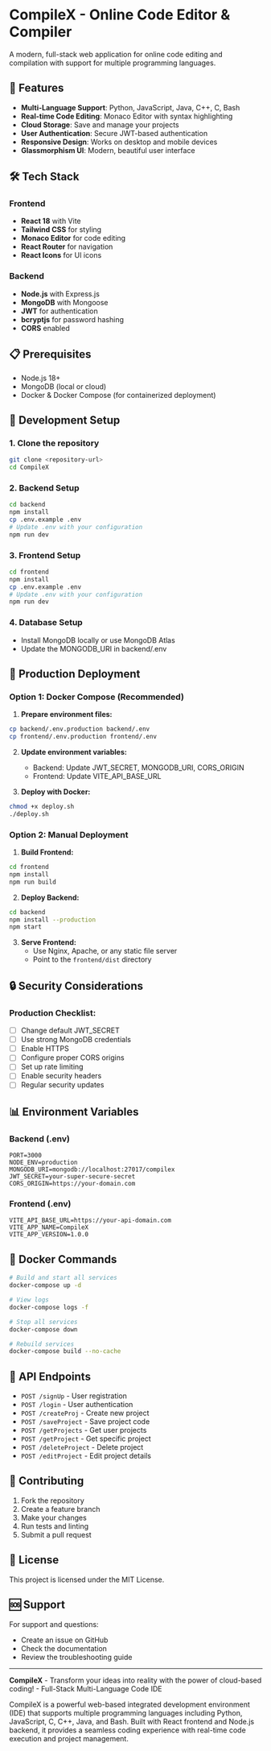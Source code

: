# CompileX - Online Code Editor & Compiler

A modern, full-stack web application for online code editing and compilation with support for multiple programming languages.

## 🚀 Features

- **Multi-Language Support**: Python, JavaScript, Java, C++, C, Bash
- **Real-time Code Editing**: Monaco Editor with syntax highlighting
- **Cloud Storage**: Save and manage your projects
- **User Authentication**: Secure JWT-based authentication
- **Responsive Design**: Works on desktop and mobile devices
- **Glassmorphism UI**: Modern, beautiful user interface

## 🛠️ Tech Stack

### Frontend
- **React 18** with Vite
- **Tailwind CSS** for styling
- **Monaco Editor** for code editing
- **React Router** for navigation
- **React Icons** for UI icons

### Backend
- **Node.js** with Express.js
- **MongoDB** with Mongoose
- **JWT** for authentication
- **bcryptjs** for password hashing
- **CORS** enabled

## 📋 Prerequisites

- Node.js 18+
- MongoDB (local or cloud)
- Docker & Docker Compose (for containerized deployment)

## 🔧 Development Setup

### 1. Clone the repository
```bash
git clone <repository-url>
cd CompileX
```

### 2. Backend Setup
```bash
cd backend
npm install
cp .env.example .env
# Update .env with your configuration
npm run dev
```

### 3. Frontend Setup
```bash
cd frontend
npm install
cp .env.example .env
# Update .env with your configuration
npm run dev
```

### 4. Database Setup
- Install MongoDB locally or use MongoDB Atlas
- Update the MONGODB_URI in backend/.env

## 🚀 Production Deployment

### Option 1: Docker Compose (Recommended)

1. **Prepare environment files:**
```bash
cp backend/.env.production backend/.env
cp frontend/.env.production frontend/.env
```

2. **Update environment variables:**
   - Backend: Update JWT_SECRET, MONGODB_URI, CORS_ORIGIN
   - Frontend: Update VITE_API_BASE_URL

3. **Deploy with Docker:**
```bash
chmod +x deploy.sh
./deploy.sh
```

### Option 2: Manual Deployment

1. **Build Frontend:**
```bash
cd frontend
npm install
npm run build
```

2. **Deploy Backend:**
```bash
cd backend
npm install --production
npm start
```

3. **Serve Frontend:**
   - Use Nginx, Apache, or any static file server
   - Point to the `frontend/dist` directory

## 🔒 Security Considerations

### Production Checklist:
- [ ] Change default JWT_SECRET
- [ ] Use strong MongoDB credentials
- [ ] Enable HTTPS
- [ ] Configure proper CORS origins
- [ ] Set up rate limiting
- [ ] Enable security headers
- [ ] Regular security updates

## 📊 Environment Variables

### Backend (.env)
```env
PORT=3000
NODE_ENV=production
MONGODB_URI=mongodb://localhost:27017/compilex
JWT_SECRET=your-super-secure-secret
CORS_ORIGIN=https://your-domain.com
```

### Frontend (.env)
```env
VITE_API_BASE_URL=https://your-api-domain.com
VITE_APP_NAME=CompileX
VITE_APP_VERSION=1.0.0
```

## 🐳 Docker Commands

```bash
# Build and start all services
docker-compose up -d

# View logs
docker-compose logs -f

# Stop all services
docker-compose down

# Rebuild services
docker-compose build --no-cache
```

## 📝 API Endpoints

- `POST /signUp` - User registration
- `POST /login` - User authentication
- `POST /createProj` - Create new project
- `POST /saveProject` - Save project code
- `POST /getProjects` - Get user projects
- `POST /getProject` - Get specific project
- `POST /deleteProject` - Delete project
- `POST /editProject` - Edit project details

## 🤝 Contributing

1. Fork the repository
2. Create a feature branch
3. Make your changes
4. Run tests and linting
5. Submit a pull request

## 📄 License

This project is licensed under the MIT License.

## 🆘 Support

For support and questions:
- Create an issue on GitHub
- Check the documentation
- Review the troubleshooting guide

---

**CompileX** - Transform your ideas into reality with the power of cloud-based coding! - Full-Stack Multi-Language Code IDE

CompileX is a powerful web-based integrated development environment (IDE) that supports multiple programming languages including Python, JavaScript, C, C++, Java, and Bash. Built with React frontend and Node.js backend, it provides a seamless coding experience with real-time code execution and project management.